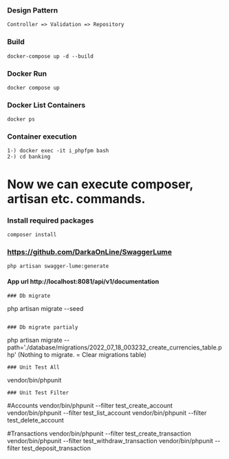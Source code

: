 ### Design Pattern
```
Controller => Validation => Repository
```

### Build

```
docker-compose up -d --build
```

### Docker Run
```
docker compose up
```

### Docker List Containers
```
docker ps
```
### Container execution
```
1-) docker exec -it i_phpfpm bash
2-) cd banking
```
# Now we can execute composer, artisan etc. commands.

### Install required packages
```
composer install
```
### https://github.com/DarkaOnLine/SwaggerLume
```
php artisan swagger-lume:generate
```
#### App url http://localhost:8081/api/v1/documentation
```
### Db migrate 
```
php artisan migrate --seed
```

### Db migrate partialy
```
php artisan migrate --path='./database/migrations/2022_07_18_003232_create_currencies_table.php' (Nothing to migrate. = Clear migrations table)
```
### Unit Test All
```
vendor/bin/phpunit
```
### Unit Test Filter
```
#Accounts
vendor/bin/phpunit --filter test_create_account
vendor/bin/phpunit --filter test_list_account
vendor/bin/phpunit --filter test_delete_account

#Transactions
vendor/bin/phpunit --filter test_create_transaction
vendor/bin/phpunit --filter test_withdraw_transaction
vendor/bin/phpunit --filter test_deposit_transaction
```
